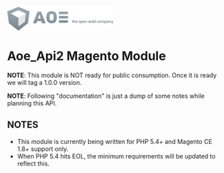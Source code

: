 [![AOE](aoe-logo.png)](http://www.aoe.com)

# Aoe_Api2 Magento Module

**NOTE**: This module is NOT ready for public consumption. Once it is ready we will tag a 1.0.0 version.

**NOTE**: Following "documentation" is just a dump of some notes while planning this API.

## NOTES
* This module is currently being written for PHP 5.4+ and Magento CE 1.8+ support only.
* When PHP 5.4 hits EOL, the minimum requirements will be updated to reflect this.

